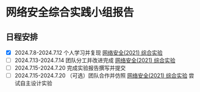 # 网络安全综合实践小组报告

## 日程安排

- [x]   2024.7.8-2024.7.12  个人学习并复现 [网络安全(2021) 综合实验](https://www.bilibili.com/video/BV1p3411x7da)
- [ ]   2024.7.13-2024.7.14  团队分工并改进完成 [网络安全(2021) 综合实验](https://www.bilibili.com/video/BV1p3411x7da)
- [ ]   2024.7.15-2024.7.20  完成实验报告撰写并提交
- [ ]   2024.7.15-2024.7.20  （可选）团队合作并仿照 [网络安全(2021) 综合实验](https://www.bilibili.com/video/BV1p3411x7da) 尝试自主设计实验
